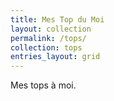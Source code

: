 ```yaml
---
title: Mes Top du Moi
layout: collection
permalink: /tops/
collection: tops
entries_layout: grid
---
```


Mes tops à moi.